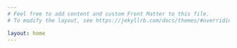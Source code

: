 ```yaml
---
# Feel free to add content and custom Front Matter to this file.
# To modify the layout, see https://jekyllrb.com/docs/themes/#overriding-theme-defaults

layout: home
---
```


<script src="https://beaudar.lipk.org/client.js"
        repo="yangxuanzhi/yangxuanzhi.github.io"
        branch="main"
        issue-term="pathname"
        theme="github-light"
        crossorigin="anonymous"
        async>
</script>